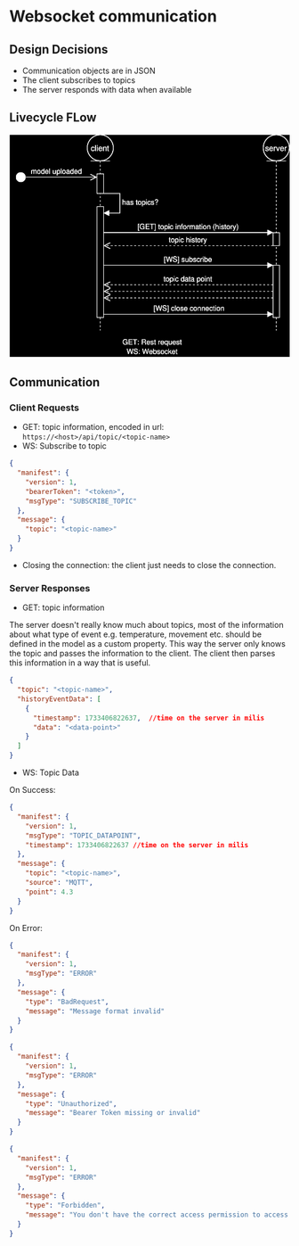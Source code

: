 # Websocket communication

## Design Decisions

- Communication objects are in JSON
- The client subscribes to topics
- The server responds with data when available

## Livecycle FLow

![Lifecycle FLow](../assets/WebsocketFlowKma.svg)

## Communication

### Client Requests

- GET: topic information, encoded in url: `https://<host>/api/topic/<topic-name>`
- WS: Subscribe to topic

```json
{
  "manifest": {
    "version": 1,
    "bearerToken": "<token>",
    "msgType": "SUBSCRIBE_TOPIC"
  },
  "message": {
    "topic": "<topic-name>"
  }
}
```

- Closing the connection: the client just needs to close the connection.

### Server Responses

- GET: topic information

The server doesn't really know much about topics, most of the information about what type of event e.g. temperature, 
movement etc. should be defined in the model as a custom property. This way the server only knows the topic and passes 
the information to the client. The client then parses this information in a way that is useful.

```json
{
  "topic": "<topic-name>",
  "historyEventData": [
    {
      "timestamp": 1733406822637,  //time on the server in milis
      "data": "<data-point>"
    }
  ]
}
```

- WS: Topic Data

On Success:
```json
{
  "manifest": {
    "version": 1,
    "msgType": "TOPIC_DATAPOINT",
    "timestamp": 1733406822637 //time on the server in milis
  },
  "message": {
    "topic": "<topic-name>",
    "source": "MQTT",
    "point": 4.3
  }
}
```

On Error:

```json
{
  "manifest": {
    "version": 1,
    "msgType": "ERROR"
  },
  "message": {
    "type": "BadRequest",
    "message": "Message format invalid"
  }
}
```

```json
{
  "manifest": {
    "version": 1,
    "msgType": "ERROR"
  },
  "message": {
    "type": "Unauthorized",
    "message": "Bearer Token missing or invalid"
  }
}
```

```json
{
  "manifest": {
    "version": 1,
    "msgType": "ERROR"
  },
  "message": {
    "type": "Forbidden",
    "message": "You don't have the correct access permission to access this topic"
  }
}
```
